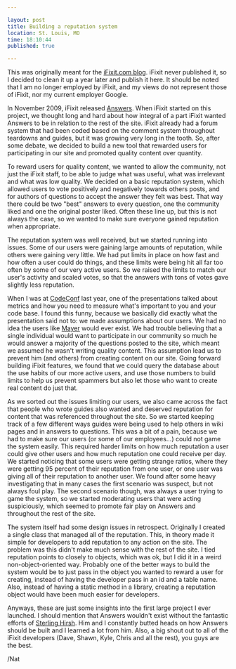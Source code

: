 ```yaml
---

layout: post
title: Building a reputation system
location: St. Louis, MO
time: 18:10:44
published: true

---
```


This was originally meant for the [iFixit.com blog][1]. iFixit never published it, so I decided to clean it up a year later and publish it here. It should be noted that I am no longer employed by iFixit, and my views do not represent those of iFixit, nor my current employer Google.

In November 2009, iFixit released [Answers][2]. When iFixit started on this project, we thought long and hard about how integral of a part iFixit wanted Answers to be in relation to the rest of the site. iFixit already had a forum system that had been coded based on the comment system throughout teardowns and guides, but it was growing very long in the tooth. So, after some debate, we decided to build a new tool that rewarded users for participating in our site and promoted quality content over quantity.

To reward users for quality content, we wanted to allow the community, not just the iFixit staff, to be able to judge what was useful, what was irrelevant and what was low quality. We decided on a basic reputation system, which allowed users to vote positively and negatively towards others posts, and for authors of questions to accept the answer they felt was best. That way there could be two "best" answers to every question, one the community liked and one the original poster liked. Often these line up, but this is not always the case, so we wanted to make sure everyone gained reputation when appropriate.

The reputation system was well received, but we started running into issues. Some of our users were gaining large amounts of reputation, while others were gaining very little. We had put limits in place on how fast and how often a user could do things, and these limits were being hit all far too often by some of our very active users. So we raised the limits to match our user's activity and scaled votes, so that the answers with tons of votes gave slightly less reputation. 

When I was at [CodeConf][3] last year, one of the presentations talked about metrics and how you need to measure what's important to you and your code base. I found this funny, because we basically did exactly what the presentation said not to: we made assumptions about our users. We had no idea the users like [Mayer][4] would ever exist. We had trouble believing that a single individual would want to participate in our community so much he would answer a majority of the questions posted to the site, which meant we assumed he wasn't writing quality content. This assumption lead us to prevent him (and others) from creating content on our site. Going forward building iFixit features, we found that we could query the database about the use habits of our more active users, and use those numbers to build limits to help us prevent spammers but also let those who want to create real content do just that.

As we sorted out the issues limiting our users, we also came across the fact that people who wrote guides also wanted and deserved reputation for content that was referenced throughout the site. So we started keeping track of a few different ways guides were being used to help others in wiki pages and in answers to questions. This was a bit of a pain, because we had to make sure our users (or some of our employees...) could not game the system easily. This required harder limits on how much reputation a user could give other users and how much reputation one could receive per day. We started noticing that some users were getting strange ratios, where they were getting 95 percent of their reputation from one user, or one user was giving all of their reputation to another user. We found after some heavy investigating that in many cases the first scenario was suspect, but not always foul play. The second scenario though, was always a user trying to game the system, so we started moderating users that were acting suspiciously, which seemed to promote fair play on Answers and throughout the rest of the site.

The system itself had some design issues in retrospect. Originally I created a single class that managed all of the reputation. This, in theory made it simple for developers to add reputation to any action on the site. The problem was this didn't make much sense with the rest of the site. I tied reputation points to closely to objects, which was ok, but I did it in a weird non-object-oriented way. Probably one of the better ways to build the system would be to just pass in the object you wanted to reward a user for creating, instead of having the developer pass in an id and a table name. Also, instead of having a static method in a library, creating a reputation object would have been much easier for developers.

Anyways, these are just some insights into the first large project I ever launched. I should mention that Answers wouldn't exist without the fantastic efforts of [Sterling Hirsh][4]. Him and I constantly butted heads on how Answers should be built and I learned a lot from him. Also, a big shout out to all of the iFixit developers (Dave, Shawn, Kyle, Chris and all the rest), you guys are the best.

/Nat

[1]: http://ifixit.com/blog/
[2]: http://ifixit.com/Answers/
[3]: http://codeconf.github.com
[4]: http://sterlinghirsh.com
